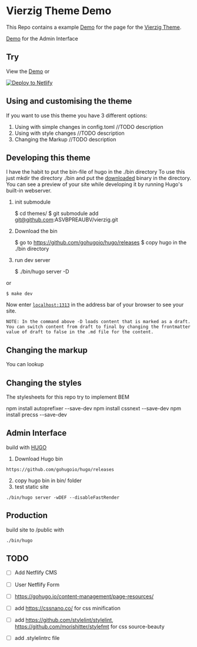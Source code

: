 # Vierzig Theme Demo

This Repo contains a example [Demo](https://vierzig-theme-demo.netlify.com/) for the page for the [Vierzig Theme](https://github.com/ASVBPREAUBV/vierzig).

[Demo](https://vierzig-theme-demo.netlify.com/admin) for the Admin Interface

## Try

View the [Demo](https://vierzig-theme-demo.netlify.com/) or

[![Deploy to Netlify](https://www.netlify.com/img/deploy/button.svg)](https://app.netlify.com/start/deploy?https://github.com/ASVBPREAUBV/vierzig-theme-demo)

## Using and customising the theme

If you want to use this theme you have 3 different options:

1. Using with simple changes in config.toml
	//TODO description
2. Using with style changes
	//TODO description
3. Changing the Markup
	//TODO description	

## Developing this theme

I have the habit to put the bin-file of hugo in the ./bin directory
To use this just mkdir the directory ./bin and put the [downloaded](https://github.com/gohugoio/hugo/releases) binary in the directory.
You can see a preview of your site while developing it by running Hugo's built-in webserver.

1. init submodule
    
    $ cd themes/
    $ git submodule add git@github.com:ASVBPREAUBV/vierzig.git

2. Download the bin

    $ go to https://github.com/gohugoio/hugo/releases
    $ copy hugo in the ./bin directory

2. run dev server

    $ ./bin/hugo server -D

or

    $ make dev

Now enter [`localhost:1313`](http://localhost:1313/) in the address bar of your browser to see your site.

`NOTE: In the command above -D loads content that is marked as a draft. You can switch content from draft to final by changing the frontmatter value of draft to false in the .md file for the content.`

## Changing the markup

You can lookup 

## Changing the styles

The stylesheets for this repo try to implement BEM

npm install autoprefixer --save-dev
npm install cssnext --save-dev
npm install precss --save-dev

## Admin Interface

build with [HUGO](https://gohugo.io/)

1. Download Hugo bin
```
https://github.com/gohugoio/hugo/releases
```
2. copy hugo bin in bin/ folder
3. test static site
```
./bin/hugo server -wDEF --disableFastRender
```

## Production
build site to /public with
```
./bin/hugo 
```


## TODO

- [ ] Add Netflify CMS
- [ ] User Netflify Form
- [ ] https://gohugo.io/content-management/page-resources/
- [ ] add https://cssnano.co/ for css minification
- [ ] add https://github.com/stylelint/stylelint, https://github.com/morishitter/stylefmt for css source-beauty
- [ ] add .stylelintrc file

